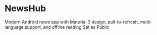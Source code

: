 # NewsHub
 Modern Android news app with Material 3 design, pull-to-refresh, multi-language support, and offline reading Set as Public
